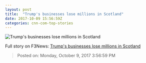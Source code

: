 ```yaml
---
layout: post
title:  "Trump's businesses lose millions in Scotland"
date: 2017-10-09 15:56:59Z
categories: cnn-com-top-stories
---
```


![Trump's businesses lose millions in Scotland](http://i2.cdn.turner.com/money/dam/assets/170821145557-trump-scotland-780x439.jpg)




Full story on F3News: [Trump's businesses lose millions in Scotland](http://www.f3nws.com/n/n3ATsE)

> Posted on: Monday, October 9, 2017 3:56:59 PM
